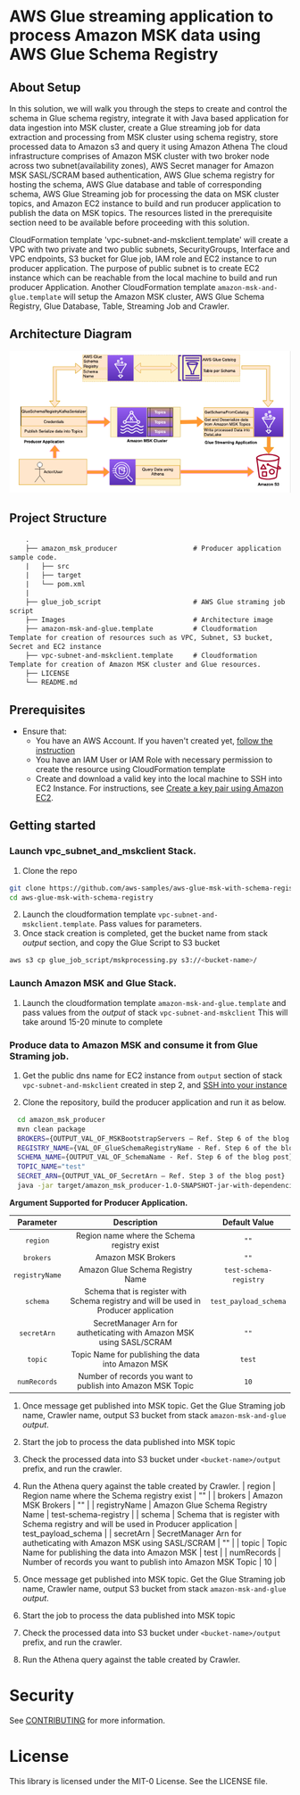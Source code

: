 # AWS Glue streaming application to process Amazon MSK data using AWS Glue Schema Registry

## About Setup
In this solution, we will walk you through the steps to create and control the schema in Glue schema registry, integrate it with Java based application for data ingestion into MSK cluster, create a Glue streaming job for data extraction and processing from MSK cluster using schema registry, store processed data to Amazon s3 and query it using Amazon Athena 
The cloud infrastructure comprises of Amazon MSK cluster with two broker node across two subnet(availability zones), AWS Secret manager for Amazon MSK SASL/SCRAM based authentication, AWS Glue schema registry for hosting the schema, AWS Glue database and table of corresponding schema, AWS Glue Streaming job for processing the data on MSK cluster topics, and Amazon EC2 instance to build and run producer application to publish the data on MSK topics. The resources listed in the prerequisite section need to be available before proceeding with this solution.

CloudFormation template 'vpc-subnet-and-mskclient.template' will create a VPC with two private and two public subnets, SecurityGroups, Interface and VPC endpoints, S3 bucket for Glue job, IAM role and EC2 instance to run producer application. The purpose of public subnet is to create EC2 instance which can be reachable from the local machine to build and run producer Application. Another CloudFormation template `amazon-msk-and-glue.template` will setup the Amazon MSK cluster, AWS Glue Schema Registry, Glue Database, Table, Streaming Job and Crawler.

## Architecture Diagram
![Amazon MSK Processing the AWS Glue](/Images/Archtype.png) 
## Project Structure 
```
    .
    ├── amazon_msk_producer                   # Producer application sample code.
    |   ├── src
    |   ├── target    
    |   └── pom.xml
    |
    ├── glue_job_script                       # AWS Glue straming job script 
    ├── Images                                # Architecture image
    ├── amazon-msk-and-glue.template          # Cloudformation Template for creation of resources such as VPC, Subnet, S3 bucket, Secret and EC2 instance 
    ├── vpc-subnet-and-mskclient.template     # Cloudformation Template for creation of Amazon MSK cluster and Glue resources.
    ├── LICENSE
    └── README.md
```

## Prerequisites
- Ensure that:
    - You have an AWS Account. If you haven't created yet, [follow the instruction](https://aws.amazon.com/premiumsupport/knowledge-center/create-and-activate-aws-account/)
    - You have an IAM User or IAM Role with necessary permission to create the resource using CloudFormation template
    - Create and download a valid key into the local machine to SSH into EC2 Instance. For instructions, see [Create a key pair using Amazon EC2](https://docs.aws.amazon.com/AWSEC2/latest/UserGuide/ec2-key-pairs.html#having-ec2-create-your-key-pair). 

## Getting started
### Launch vpc_subnet_and_mskclient Stack. 
1. Clone the repo
  ```bash
  git clone https://github.com/aws-samples/aws-glue-msk-with-schema-registry.git
  cd aws-glue-msk-with-schema-registry
  ```
2. Launch the cloudformation template `vpc-subnet-and-mskclient.template`. Pass values for parameters. 
3. Once stack creation is completed, get the bucket name from stack *output* section, and copy the Glue Script to S3 bucket  
  ```bash
  aws s3 cp glue_job_script/mskprocessing.py s3://<bucket-name>/
  ``` 
### Launch Amazon MSK and Glue Stack. 
1. Launch the cloudformation template `amazon-msk-and-glue.template` and pass values from the *output* of stack `vpc-subnet-and-mskclient` This will take around 15-20 minute to complete 

### Produce data to Amazon MSK and consume it from Glue Straming job. 
1. Get the public dns name for EC2 instance from  `output` section of stack `vpc-subnet-and-mskclient` created in step 2, and [SSH into your instance](https://docs.aws.amazon.com/AWSEC2/latest/UserGuide/AccessingInstancesLinux.html)

2. Clone the repository, build the producer application and run it as below.

```bash
  cd amazon_msk_producer
  mvn clean package
  BROKERS={OUTPUT_VAL_OF_MSKBootstrapServers – Ref. Step 6 of the blog post}
  REGISTRY_NAME={VAL_OF_GlueSchemaRegistryName - Ref. Step 6 of the blog post}
  SCHEMA_NAME={OUTPUT_VAL_OF_SchemaName - Ref. Step 6 of the blog post}
  TOPIC_NAME="test"
  SECRET_ARN={OUTPUT_VAL_OF_SecretArn – Ref. Step 3 of the blog post}
  java -jar target/amazon_msk_producer-1.0-SNAPSHOT-jar-with-dependencies.jar -brokers $BROKERS -secretArn $SECRET_ARN -region us-east-1 -registryName $REGISTRY_NAME -schema $SCHEMA_NAME -topic $TOPIC_NAME -numRecords 10
```

**Argument Supported for Producer Application.**

  | Parameter | Description | Default Value |
  | :----------: | :-------------: | :---------------: |
  | `region` | Region name where the Schema registry exist | `""` |
  | `brokers` | Amazon MSK Brokers | `""` |
  | `registryName` | Amazon Glue Schema Registry Name | `test-schema-registry` |
  | `schema` | Schema that is register with Schema registry and will be used in Producer application  | `test_payload_schema` |
  | `secretArn` | SecretManager Arn for autheticating with Amazon MSK using SASL/SCRAM  | `""` |
  | `topic` | Topic Name for publishing the data into Amazon MSK | `test` |
  | `numRecords` | Number of records you want to publish into Amazon MSK Topic | `10` |

1. Once message get published into MSK topic. Get the Glue Straming job name, Crawler name, output S3 bucket from stack `amazon-msk-and-glue` *output*.
2. Start the job to process the data published into MSK topic
3. Check the processed data into S3 bucket under `<bucket-name>/output` prefix, and run the crawler.
4. Run the Athena query against the table created by Crawler.
  | region | Region name where the Schema registry exist | "" |
  | brokers | Amazon MSK Brokers | "" |
  | registryName | Amazon Glue Schema Registry Name | test-schema-registry |
  | schema | Schema that is register with Schema registry and will be used in Producer application  | test_payload_schema |
  | secretArn | SecretManager Arn for autheticating with Amazon MSK using SASL/SCRAM  | "" |
  | topic | Topic Name for publishing the data into Amazon MSK | test |
  | numRecords | Number of records you want to publish into Amazon MSK Topic | 10 |

3. Once message get published into MSK topic. Get the Glue Straming job name, Crawler name, output S3 bucket from stack `amazon-msk-and-glue` *output*.
4. Start the job to process the data published into MSK topic
 
5. Check the processed data into S3 bucket under `<bucket-name>/output` prefix, and run the crawler.
6. Run the Athena query against the table created by Crawler.

# Security
See [CONTRIBUTING](CONTRIBUTING.md#security-issue-notifications) for more information.
# License
This library is licensed under the MIT-0 License. See the LICENSE file.
